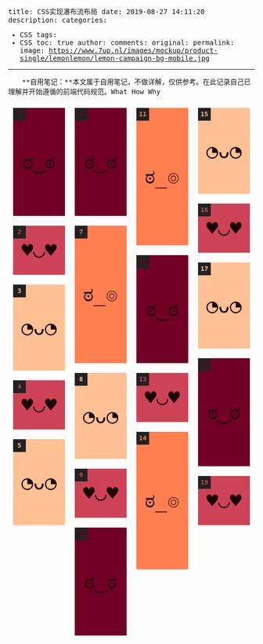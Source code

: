 title: CSS实现瀑布流布局
date: 2019-08-27 14:11:20
description: 
categories:
- CSS
tags:
- CSS
toc: true
author:
comments:
original:
permalink: 
image: https://www.7up.nl/images/mockup/product-single/lemonlemon/lemon-campaign-bg-mobile.jpg
---

　　**自用笔记：**本文属于自用笔记，不做详解，仅供参考。在此记录自己已理解并开始遵循的前端代码规范。What How Why

<!-- more -->


<div class="masonry">
  <div class="item">
    <div class="item__content">
    </div>
  </div>
  <div class="item">
    <div class="item__content item__content--small">
    </div>
  </div>
  <div class="item">
    <div class="item__content item__content--medium">
    </div>
  </div>
  <div class="item">
    <div class="item__content item__content--small">
    </div>
  </div>
  <div class="item">
    <div class="item__content item__content--medium">
    </div>
  </div>
  <div class="item">
    <div class="item__content">
    </div>
  </div>
  <div class="item">
    <div class="item__content item__content--large">
    </div>
  </div>
  <div class="item">
    <div class="item__content item__content--medium">
    </div>
  </div>
  <div class="item">
    <div class="item__content item__content--small">
    </div>
  </div>
  <div class="item">
    <div class="item__content">
    </div>
  </div>
  <div class="item">
    <div class="item__content item__content--large">
    </div>
  </div>
  <div class="item">
    <div class="item__content">
    </div>
  </div>
  <div class="item">
    <div class="item__content item__content--small">
    </div>
  </div>
  <div class="item">
    <div class="item__content item__content--large">
    </div>
  </div>
  <div class="item">
    <div class="item__content item__content--medium">
    </div>
  </div>
  <div class="item">
    <div class="item__content item__content--small">
    </div>
  </div>
  <div class="item">
    <div class="item__content item__content--medium">
    </div>
  </div>
  <div class="item">
    <div class="item__content">
    </div>
  </div>
  <div class="item">
    <div class="item__content item__content--small">
    </div>
  </div>
</div>


<style type="text/css">
	@charset "UTF-8";
	@import url("https://fonts.googleapis.com/css?family=PT+Mono");
	body,
	html {
	  position: relative;
	  width: 100%;
	  height: 100%;
	  font-family: "PT Mono", monospace;
	}

	.masonry {
	  -webkit-column-count: 1;
	          column-count: 1;
	  -webkit-column-gap: 0;
	          column-gap: 0;
	  counter-reset: item-counter;
	}
	@media screen and (min-width: 400px) {
	  .masonry {
	    -webkit-column-count: 2;
	            column-count: 2;
	  }
	}
	@media screen and (min-width: 600px) {
	  .masonry {
	    -webkit-column-count: 3;
	            column-count: 3;
	  }
	}
	@media screen and (min-width: 800px) {
	  .masonry {
	    -webkit-column-count: 4;
	            column-count: 4;
	  }
	}
	@media screen and (min-width: 1100px) {
	  .masonry {
	    -webkit-column-count: 5;
	            column-count: 5;
	  }
	}

	.item {
	  box-sizing: border-box;
	  -webkit-column-break-inside: avoid;
	          break-inside: avoid;
	  padding: 10px;
	  counter-increment: item-counter;
	}
	.item__content {
	  position: relative;
	  display: flex;
	  flex-direction: column;
	  justify-content: center;
	  align-items: center;
	  height: 220px;
	  font-size: 40px;
	  color: #360007;
	  background: currentColor;
	  box-sizing: border-box;
	  color: #720026;
	}
	.item__content:hover {
	  background: #9b0034;
	}
	.item__content:before {
	  position: absolute;
	  top: 0;
	  left: 0;
	  font-size: 13px;
	  width: 2em;
	  height: 2em;
	  line-height: 2em;
	  text-align: center;
	  font-weight: bold;
	  background-color: #222;
	  content: counter(item-counter);
	}
	.item__content:after {
	  color: #1c0004;
	  content: 'ಠ‿ಠ';
	}
	.item__content--small {
	  color: #CE4257;
	  height: 100px;
	}
	.item__content--small:hover {
	  background: #d66274;
	}
	.item__content--small:after {
	  content: '♥◡♥';
	}
	.item__content--medium {
	  color: #FFC093;
	  height: 175px;
	}
	.item__content--medium:hover {
	  background: #ffd8bc;
	}
	.item__content--medium:after {
	  content: '◔ᴗ◔';
	}
	.item__content--large {
	  color: #FF7F51;
	  height: 280px;
	}
	.item__content--large:hover {
	  background: #ff9d7a;
	}
	.item__content--large:after {
	  content: 'ಠ_๏';
	}
</style>
<script>
  window.console = window.console || function(t) {};
</script>
<script>
  if (document.location.search.match(/type=embed/gi)) {
    window.parent.postMessage("resize", "*");
  }
</script>